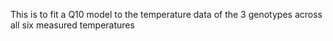 This is to fit a Q10 model to the temperature data of the 3 genotypes across all six measured temperatures
